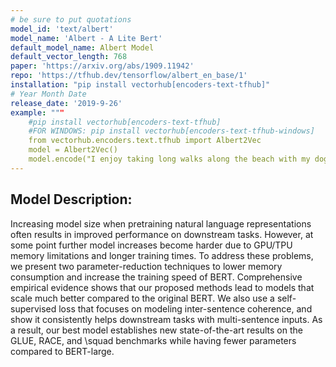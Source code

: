 ```yaml
---
# be sure to put quotations
model_id: 'text/albert'
model_name: 'Albert - A Lite Bert'
default_model_name: Albert Model
default_vector_length: 768
paper: 'https://arxiv.org/abs/1909.11942'
repo: 'https://tfhub.dev/tensorflow/albert_en_base/1'
installation: "pip install vectorhub[encoders-text-tfhub]"
# Year Month Date
release_date: '2019-9-26'
example: """
    #pip install vectorhub[encoders-text-tfhub]
    #FOR WINDOWS: pip install vectorhub[encoders-text-tfhub-windows]
    from vectorhub.encoders.text.tfhub import Albert2Vec
    model = Albert2Vec()
    model.encode("I enjoy taking long walks along the beach with my dog.")"""
---
```


## Model Description: 

Increasing model size when pretraining natural language representations often results in improved performance on downstream tasks. However, at some point further model increases become harder due to GPU/TPU memory limitations and longer training times. To address these problems, we present two parameter-reduction techniques to lower memory consumption and increase the training speed of BERT. Comprehensive empirical evidence shows that our proposed methods lead to models that scale much better compared to the original BERT. We also use a self-supervised loss that focuses on modeling inter-sentence coherence, and show it consistently helps downstream tasks with multi-sentence inputs. As a result, our best model establishes new state-of-the-art results on the GLUE, RACE, and \squad benchmarks while having fewer parameters compared to BERT-large.
